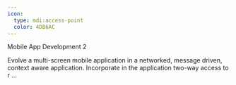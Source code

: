 ```yaml
---
icon:
  type: mdi:access-point
  color: 4DB6AC
---
```

Mobile App Development 2

Evolve a multi-screen mobile application in a networked, message driven, context aware application. Incorporate in the application two-way access to r ... 
